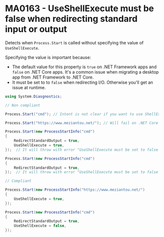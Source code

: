 # MA0163 - UseShellExecute must be false when redirecting standard input or output

Detects when `Process.Start` is called without specifying the value of `UseShellExecute`.

Specifying the value is important because:
- The default value for this property is `true` on .NET Framework apps and `false` on .NET Core apps. It's a common issue when migrating a desktop app from .NET Framework to .NET Core.
- It must be set to to `false` when redirecting I/O. Otherwise you'll get an issue at runtime.


````c#
using System.Diasgnostics;

// Non compliant

Process.Start("cmd"); // Intent is not clear if you want to use ShellExecute or not

Process.Start("https://www.meziantou.net/"); // Will fail on .NET Core apps

Process.Start(new ProcessStartInfo("cmd")
{
    RedirectStandardOutput = true,
    UseShellExecute = true,
});  // It will throw with error "UseShellExecute must be set to false when redirecting I/O"

Process.Start(new ProcessStartInfo("cmd")
{
    RedirectStandardOutput = true,
});  // It will throw with error "UseShellExecute must be set to false when redirecting I/O" on .NET Framework apps

// Compliant

Process.Start(new ProcessStartInfo("https://www.meziantou.net/")
{
    UseShellExecute = true,
});

Process.Start(new ProcessStartInfo("cmd")
{
    RedirectStandardOutput = true,
    UseShellExecute = false,
});

````